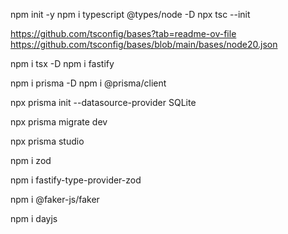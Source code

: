 npm init -y
npm i typescript @types/node -D
npx tsc --init

https://github.com/tsconfig/bases?tab=readme-ov-file
https://github.com/tsconfig/bases/blob/main/bases/node20.json

npm i tsx -D
npm i fastify

npm i prisma -D
npm i @prisma/client

npx prisma init --datasource-provider SQLite

npx prisma migrate dev

npx prisma studio

npm i zod

npm i fastify-type-provider-zod

npm i @faker-js/faker

npm i dayjs